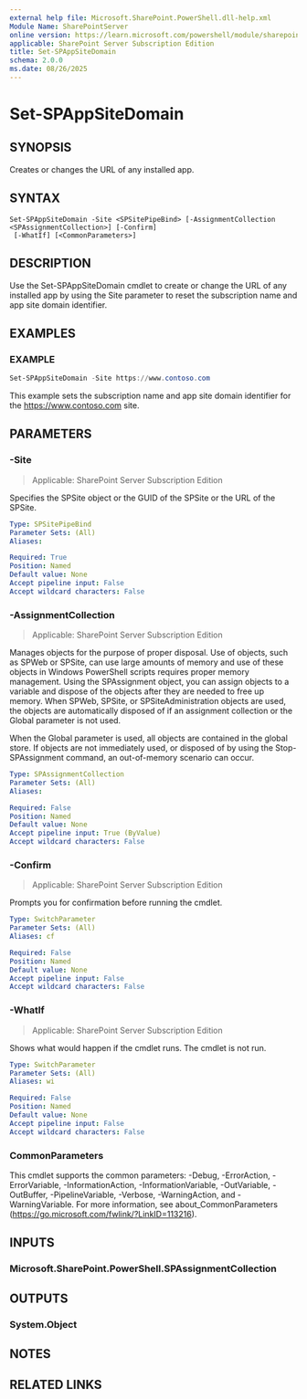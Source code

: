 ```yaml
---
external help file: Microsoft.SharePoint.PowerShell.dll-help.xml
Module Name: SharePointServer
online version: https://learn.microsoft.com/powershell/module/sharepoint-server/set-spappsitedomain
applicable: SharePoint Server Subscription Edition
title: Set-SPAppSiteDomain
schema: 2.0.0
ms.date: 08/26/2025
---
```


# Set-SPAppSiteDomain

## SYNOPSIS
Creates or changes the URL of any installed app.

## SYNTAX

```
Set-SPAppSiteDomain -Site <SPSitePipeBind> [-AssignmentCollection <SPAssignmentCollection>] [-Confirm]
 [-WhatIf] [<CommonParameters>]
```

## DESCRIPTION
Use the Set-SPAppSiteDomain cmdlet to create or change the URL of any installed app by using the Site parameter to reset the subscription name and app site domain identifier.

## EXAMPLES

### EXAMPLE
```powershell
Set-SPAppSiteDomain -Site https://www.contoso.com
```

This example sets the subscription name and app site domain identifier for the https://www.contoso.com site.

## PARAMETERS

### -Site

> Applicable: SharePoint Server Subscription Edition

Specifies the SPSite object or the GUID of the SPSite or the URL of the SPSite.

```yaml
Type: SPSitePipeBind
Parameter Sets: (All)
Aliases:

Required: True
Position: Named
Default value: None
Accept pipeline input: False
Accept wildcard characters: False
```

### -AssignmentCollection

> Applicable: SharePoint Server Subscription Edition

Manages objects for the purpose of proper disposal. Use of objects, such as SPWeb or SPSite, can use large amounts of memory and use of these objects in Windows PowerShell scripts requires proper memory management. Using the SPAssignment object, you can assign objects to a variable and dispose of the objects after they are needed to free up memory. When SPWeb, SPSite, or SPSiteAdministration objects are used, the objects are automatically disposed of if an assignment collection or the Global parameter is not used.

When the Global parameter is used, all objects are contained in the global store. If objects are not immediately used, or disposed of by using the Stop-SPAssignment command, an out-of-memory scenario can occur.

```yaml
Type: SPAssignmentCollection
Parameter Sets: (All)
Aliases:

Required: False
Position: Named
Default value: None
Accept pipeline input: True (ByValue)
Accept wildcard characters: False
```

### -Confirm

> Applicable: SharePoint Server Subscription Edition

Prompts you for confirmation before running the cmdlet.

```yaml
Type: SwitchParameter
Parameter Sets: (All)
Aliases: cf

Required: False
Position: Named
Default value: None
Accept pipeline input: False
Accept wildcard characters: False
```

### -WhatIf

> Applicable: SharePoint Server Subscription Edition

Shows what would happen if the cmdlet runs.
The cmdlet is not run.

```yaml
Type: SwitchParameter
Parameter Sets: (All)
Aliases: wi

Required: False
Position: Named
Default value: None
Accept pipeline input: False
Accept wildcard characters: False
```

### CommonParameters
This cmdlet supports the common parameters: -Debug, -ErrorAction, -ErrorVariable, -InformationAction, -InformationVariable, -OutVariable, -OutBuffer, -PipelineVariable, -Verbose, -WarningAction, and -WarningVariable. For more information, see about_CommonParameters (https://go.microsoft.com/fwlink/?LinkID=113216).

## INPUTS

### Microsoft.SharePoint.PowerShell.SPAssignmentCollection

## OUTPUTS

### System.Object

## NOTES

## RELATED LINKS
